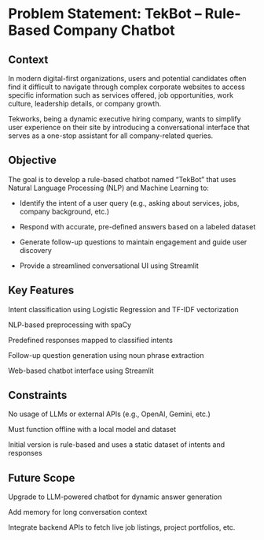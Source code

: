 # Problem Statement: TekBot – Rule-Based Company Chatbot
## Context
In modern digital-first organizations, users and potential candidates often find it difficult to navigate through complex corporate websites to access specific information such as services offered, job opportunities, work culture, leadership details, or company growth.

Tekworks, being a dynamic executive hiring company, wants to simplify user experience on their site by introducing a conversational interface that serves as a one-stop assistant for all company-related queries.

## Objective
The goal is to develop a rule-based chatbot named “TekBot” that uses Natural Language Processing (NLP) and Machine Learning to:

- Identify the intent of a user query (e.g., asking about services, jobs, company background, etc.)

- Respond with accurate, pre-defined answers based on a labeled dataset

- Generate follow-up questions to maintain engagement and guide user discovery

- Provide a streamlined conversational UI using Streamlit

## Key Features
Intent classification using Logistic Regression and TF-IDF vectorization

NLP-based preprocessing with spaCy

Predefined responses mapped to classified intents

Follow-up question generation using noun phrase extraction

Web-based chatbot interface using Streamlit

## Constraints
No usage of LLMs or external APIs (e.g., OpenAI, Gemini, etc.)

Must function offline with a local model and dataset

Initial version is rule-based and uses a static dataset of intents and responses

## Future Scope
Upgrade to LLM-powered chatbot for dynamic answer generation

Add memory for long conversation context

Integrate backend APIs to fetch live job listings, project portfolios, etc.

